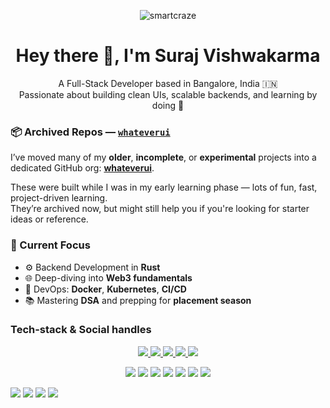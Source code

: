 <p align="center">
  <img src="https://komarev.com/ghpvc/?username=smartcraze&label=Profile%20views&color=0e75b6&style=flat" alt="smartcraze" />
</p>

<h1 align="center">Hey there 👋, I'm Suraj Vishwakarma</h1>

<p align="center">
  A Full-Stack Developer based in Bangalore, India 🇮🇳  
  <br/>
  Passionate about building clean UIs, scalable backends, and learning by doing 🚀
</p>

### 📦 Archived Repos — [`whateverui`](https://github.com/whateverui)

I’ve moved many of my **older**, **incomplete**, or **experimental** projects into a dedicated GitHub org: [**whateverui**](https://github.com/whateverui).  

These were built while I was in my early learning phase — lots of fun, fast, project-driven learning.  
They’re archived now, but might still help you if you're looking for starter ideas or reference.


### 🚀 Current Focus

- ⚙️ Backend Development in **Rust**
- 🌐 Deep-diving into **Web3 fundamentals**
- 🐳 DevOps: **Docker**, **Kubernetes**, **CI/CD**
- 📚 Mastering **DSA** and prepping for **placement season**

### Tech-stack & Social handles
<p align="center">
  <a href="https://instagram.com/surajv354">
    <img src="https://img.shields.io/badge/Instagram-%23E4405F.svg?logo=Instagram&logoColor=white" />
  </a>
  <a href="https://linkedin.com/in/surajv354">
    <img src="https://img.shields.io/badge/LinkedIn-%230077B5.svg?logo=linkedin&logoColor=white" />
  </a>
  <a href="https://x.com/surajv354">
    <img src="https://img.shields.io/badge/X-black.svg?logo=X&logoColor=white" />
  </a>
  <a href="https://youtube.com/@smartcraze17">
    <img src="https://img.shields.io/badge/YouTube-%23FF0000.svg?logo=YouTube&logoColor=white" />
  </a>
  <a href="https://smartcraze.online">
    <img src="https://img.shields.io/badge/Portfolio-blue?style=flat&logo=google-chrome&logoColor=white" />
  </a>
</p>

<p align="center">
  <img src="https://img.shields.io/badge/JavaScript-333?style=flat&logo=javascript" />
  <img src="https://img.shields.io/badge/TypeScript-3178C6?style=flat&logo=typescript&logoColor=white" />
  <img src="https://img.shields.io/badge/React-20232A?style=flat&logo=react" />
  <img src="https://img.shields.io/badge/Next.js-000?style=flat&logo=nextdotjs" />
  <img src="https://img.shields.io/badge/TailwindCSS-38B2AC?style=flat&logo=tailwind-css&logoColor=white" />
  <img src="https://img.shields.io/badge/Node.js-339933?style=flat&logo=nodedotjs&logoColor=white" />
  <img src="https://img.shields.io/badge/Prisma-2D3748?style=flat&logo=prisma" />
</p>

  <img src="https://github-readme-stats.vercel.app/api?username=smartcraze&theme=tokyonight&hide_border=false&include_all_commits=false&count_private=true" />
  <img src="https://github-readme-stats.vercel.app/api/top-langs/?username=smartcraze&theme=tokyonight&hide_border=false&include_all_commits=true&count_private=true&layout=compact" />
  <img src="https://github-readme-streak-stats.herokuapp.com/?user=smartcraze&theme=tokyonight&hide_border=false" />

  <img src="https://github-profile-trophy.vercel.app/?username=smartcraze&theme=ambient_gradient&no-frame=true&no-bg=true&margin-w=4" />
